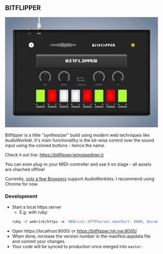 ## BITFLIPPER

![Bitflipper Example](assets/bitflipper.png)

Bitflipper is a little "synthesizer" build using modern web techniques like AudioWorklet. It's main functionallity is the bit-wise control over the sound input using the colored buttons - hence the name. 

Check it out live: https://bitflipper.leimstaedtner.it

You can even plug-in your MIDI-controller and use it on stage - all assets are chached offline!

Currently, [only a few Browsers](https://caniuse.com/#search=AudioWorklet) support AudioWorklets. I recommend using Chrome for now.


### Development

* Start a local https server
  * E.g. with ruby:
  ```ruby
  ruby -r webrick/https -e 'WEBrick::HTTPServer.new(Port: 8000, DocumentRoot: ".", SSLEnable: true, SSLCertName: [%w[CN localhost]]).start'
  ```
* Open https://localhost:8000/ or https://bitflipper.lvh.me:8000/
* When done, increase the version number in the manifest.appdata file and commit your changes. 
* Your code will be synced to production once merged into `master`.